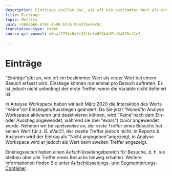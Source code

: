 ```yaml
---
description: Einstiege stellen dar, wie oft ein bestimmter Wert als erster Wert bei einem Besuch erfasst wird. Einstiege können nur einmal pro Besuch auftreten. Es ist jedoch nicht unbedingt der erste Treffer, wenn die Variable nicht definiert ist.
title: Einträge
topic: Metrics
uuid: c4608b66-b70c-4e98-b7c6-9be5fbe4ec9c
translation-type: tm+mt
source-git-commit: e6aaf2754c6a5c33fbe3e093b4d7ca5a375c41e7

---
```



# Einträge

&quot;Einträge&quot;gibt an, wie oft ein bestimmter Wert als erster Wert bei einem Besuch erfasst wird. Einstiege können nur einmal pro Besuch auftreten. Es ist jedoch nicht unbedingt der erste Treffer, wenn die Variable nicht definiert ist.

In Analyse Workspace haben wir seit März 2020 die Interaktion des Werts &quot;Keine&quot;mit Einstiegen/Ausstiegen geändert.  Da Sie jetzt &quot;Nones&quot;in Analyse Workspace aktivieren und deaktivieren können, wird &quot;Keine&quot;nach dem Ein- oder Ausstieg angewendet, während sie (bei &quot;evars&quot;) zuvor angewendet wurde.  Nehmen wir beispielsweise an, der erste Treffer eines Besuchs hat keinen Wert für z. B. eVar21, der zweite Treffer jedoch nicht. In Reports &amp; Analysen wird der Eintrag als &quot;Nicht angegeben&quot;angezeigt, in Analyse Workspace wird er jedoch als Wert beim zweiten Treffer angezeigt.

Einstiegsseiten haben einen Aufschlüsselungsbereich für Besuche, d. h. sie bleiben über alle Treffer eines Besuchs hinweg erhalten. Weitere Informationen finden Sie unter [Aufschlüsselungs- und Segmentierungs-Container](https://marketing.adobe.com/resources/help/en_US/sc/user/c_Breakdown_and_segmentation_containers.html) .
